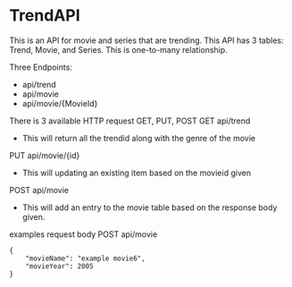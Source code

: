 # TrendAPI
This is an API for movie and series that are trending.
This API has 3 tables: Trend, Movie, and Series.
This is one-to-many relationship.

Three Endpoints:
- api/trend
- api/movie
- api/movie/{MovieId}

There is 3 available HTTP request
GET, PUT, POST
GET api/trend 
- This will return all the trendid along with the genre of the movie

PUT api/movie/{id}
- This will updating an existing item based on the movieid given

POST api/movie
- This will add an entry to the movie table based on the response body given.

examples request body 
POST api/movie
```
{
    "movieName": "example movie6",
    "movieYear": 2005
}
```
